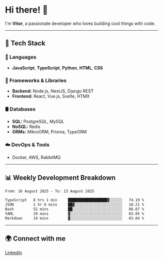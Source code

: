 
# Hi there! 👋

I'm **Vitor**, a passionate developer who loves building cool things with code.

---
## 🔧 Tech Stack

### 📌 Languages
- **JavaScript**, **TypeScript**, **Python**, **HTML**, **CSS**

### 🚀 Frameworks & Libraries
- **Backend:** Node.js, NestJS, Django REST
- **Frontend:** React, Vue.js, Svelte, HTMX

### 🛢️ Databases
- **SQL:** PostgreSQL, MySQL
- **NoSQL:** Redis
- **ORMs:** MikroORM, Prisma, TypeORM

### ☁️ DevOps & Tools
- Docker, AWS, RabbitMQ

---
## 📊 Weekly Development Breakdown

<!--START_SECTION:waka-->

```txt
From: 16 August 2025 - To: 23 August 2025

TypeScript   8 hrs 1 min     ██████████████████▓░░░░░░   74.19 %
JSON         1 hr 6 mins     ██▓░░░░░░░░░░░░░░░░░░░░░░   10.21 %
Bash         52 mins         ██░░░░░░░░░░░░░░░░░░░░░░░   08.07 %
YAML         19 mins         ▓░░░░░░░░░░░░░░░░░░░░░░░░   03.05 %
Markdown     19 mins         ▓░░░░░░░░░░░░░░░░░░░░░░░░   03.04 %
```

<!--END_SECTION:waka-->

---
## 🌍 Connect with me
[LinkedIn](https://www.linkedin.com/in/vitorlc)
